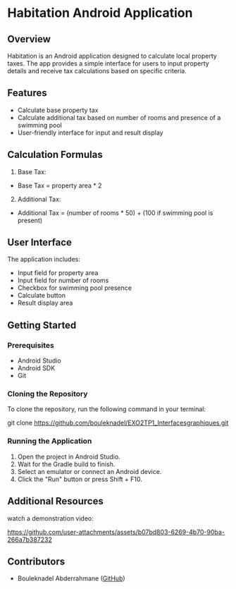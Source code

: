 # Habitation Android Application

## Overview

Habitation is an Android application designed to calculate local property taxes. The app provides a simple interface for users to input property details and receive tax calculations based on specific criteria.

## Features

- Calculate base property tax
- Calculate additional tax based on number of rooms and presence of a swimming pool
- User-friendly interface for input and result display

## Calculation Formulas

1. Base Tax:
- Base Tax = property area * 2
2. Additional Tax:
- Additional Tax = (number of rooms * 50) + (100 if swimming pool is present)

## User Interface

The application includes:
- Input field for property area
- Input field for number of rooms
- Checkbox for swimming pool presence
- Calculate button
- Result display area

## Getting Started

### Prerequisites

- Android Studio
- Android SDK
- Git

### Cloning the Repository

To clone the repository, run the following command in your terminal:

git clone https://github.com/bouleknadel/EXO2TP1_Interfacesgraphiques.git
### Running the Application

1. Open the project in Android Studio.
2. Wait for the Gradle build to finish.
3. Select an emulator or connect an Android device.
4. Click the "Run" button or press Shift + F10.
## Additional Resources

 watch a demonstration video:
 

https://github.com/user-attachments/assets/b07bd803-6269-4b70-90ba-266a7b387232



## Contributors
- Bouleknadel Abderrahmane ([GitHub](https://github.com/bouleknadel))  


